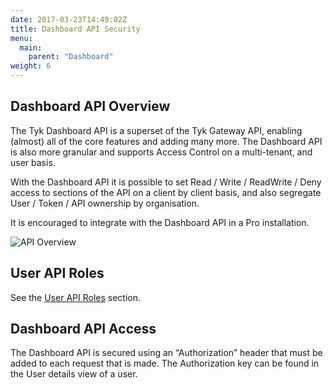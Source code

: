 ```yaml
---
date: 2017-03-23T14:49:02Z
title: Dashboard API Security
menu:
  main:
    parent: "Dashboard"
weight: 6 
---
```


## <a name="overview"></a>Dashboard API Overview

The Tyk Dashboard API is a superset of the Tyk Gateway API, enabling (almost) all of the core features and adding many more. The Dashboard API is also more granular and supports Access Control on a multi-tenant, and user basis.

With the Dashboard API it is possible to set Read / Write / ReadWrite / Deny access to sections of the API on a client by client basis, and also segregate User / Token / API ownership by organisation.

It is encouraged to integrate with the Dashboard API in a Pro installation.

![API Overview](/docs/img/diagrams/dashboardapi2.png)

## <a name="userapirole"></a>User API Roles

See the [User API Roles](/docs/basic-config-and-security/security/dashboard/user-roles/) section.

## <a name="dashboard-api-access"></a>Dashboard API Access

The Dashboard API is secured using an “Authorization” header that must be added to each request that is made. The Authorization key can be found in the User details view of a user.